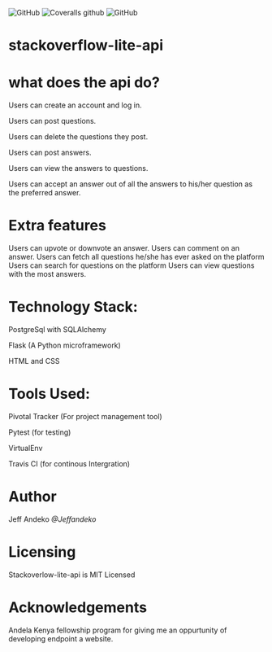 
![GitHub](https://img.shields.io/github/license/mashape/apistatus.svg) ![Coveralls github](https://img.shields.io/coveralls/github/jekyll/jekyll.svg) ![GitHub](https://img.shields.io/github/license/mashape/apistatus.svg)





# stackoverflow-lite-api
# what does the api do?
Users can create an account and log in.

Users can post questions.

Users can delete the questions they post.

Users can post answers.

Users can view the answers to questions.

Users can accept an answer out of all the answers to his/her question as the preferred answer. 

# Extra features
Users can upvote or downvote an answer.
Users can comment on an answer.
Users can fetch all questions he/she has ever asked on the platform
Users can search for questions on the platform
Users can view questions with the most answers.

# Technology Stack:
PostgreSql with SQLAlchemy 

Flask (A Python microframework)

HTML and CSS

# Tools Used:

Pivotal Tracker (For project management tool)

Pytest (for testing)

VirtualEnv 

Travis CI (for continous Intergration)

# Author

Jeff Andeko *@Jeffandeko*

# Licensing

Stackoverlow-lite-api is MIT Licensed

# Acknowledgements

Andela Kenya fellowship program for giving me an oppurtunity of developing endpoint a website.
